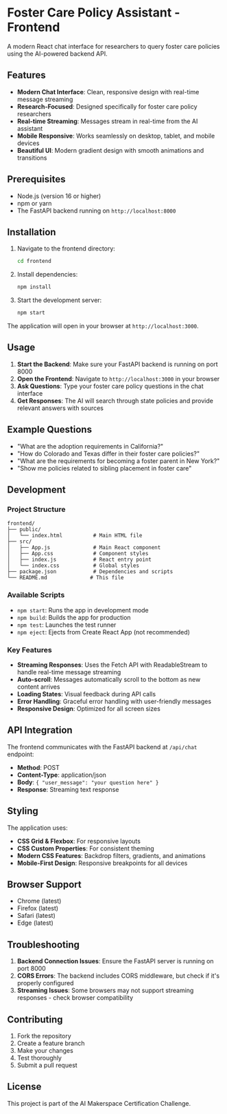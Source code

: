 # Foster Care Policy Assistant - Frontend

A modern React chat interface for researchers to query foster care policies using the AI-powered backend API.

## Features

- **Modern Chat Interface**: Clean, responsive design with real-time message streaming
- **Research-Focused**: Designed specifically for foster care policy researchers
- **Real-time Streaming**: Messages stream in real-time from the AI assistant
- **Mobile Responsive**: Works seamlessly on desktop, tablet, and mobile devices
- **Beautiful UI**: Modern gradient design with smooth animations and transitions

## Prerequisites

- Node.js (version 16 or higher)
- npm or yarn
- The FastAPI backend running on `http://localhost:8000`

## Installation

1. Navigate to the frontend directory:
   ```bash
   cd frontend
   ```

2. Install dependencies:
   ```bash
   npm install
   ```

3. Start the development server:
   ```bash
   npm start
   ```

The application will open in your browser at `http://localhost:3000`.

## Usage

1. **Start the Backend**: Make sure your FastAPI backend is running on port 8000
2. **Open the Frontend**: Navigate to `http://localhost:3000` in your browser
3. **Ask Questions**: Type your foster care policy questions in the chat interface
4. **Get Responses**: The AI will search through state policies and provide relevant answers with sources

## Example Questions

- "What are the adoption requirements in California?"
- "How do Colorado and Texas differ in their foster care policies?"
- "What are the requirements for becoming a foster parent in New York?"
- "Show me policies related to sibling placement in foster care"

## Development

### Project Structure

```
frontend/
├── public/
│   └── index.html          # Main HTML file
├── src/
│   ├── App.js              # Main React component
│   ├── App.css             # Component styles
│   ├── index.js            # React entry point
│   └── index.css           # Global styles
├── package.json            # Dependencies and scripts
└── README.md              # This file
```

### Available Scripts

- `npm start`: Runs the app in development mode
- `npm build`: Builds the app for production
- `npm test`: Launches the test runner
- `npm eject`: Ejects from Create React App (not recommended)

### Key Features

- **Streaming Responses**: Uses the Fetch API with ReadableStream to handle real-time message streaming
- **Auto-scroll**: Messages automatically scroll to the bottom as new content arrives
- **Loading States**: Visual feedback during API calls
- **Error Handling**: Graceful error handling with user-friendly messages
- **Responsive Design**: Optimized for all screen sizes

## API Integration

The frontend communicates with the FastAPI backend at `/api/chat` endpoint:

- **Method**: POST
- **Content-Type**: application/json
- **Body**: `{ "user_message": "your question here" }`
- **Response**: Streaming text response

## Styling

The application uses:
- **CSS Grid & Flexbox**: For responsive layouts
- **CSS Custom Properties**: For consistent theming
- **Modern CSS Features**: Backdrop filters, gradients, and animations
- **Mobile-First Design**: Responsive breakpoints for all devices

## Browser Support

- Chrome (latest)
- Firefox (latest)
- Safari (latest)
- Edge (latest)

## Troubleshooting

1. **Backend Connection Issues**: Ensure the FastAPI server is running on port 8000
2. **CORS Errors**: The backend includes CORS middleware, but check if it's properly configured
3. **Streaming Issues**: Some browsers may not support streaming responses - check browser compatibility

## Contributing

1. Fork the repository
2. Create a feature branch
3. Make your changes
4. Test thoroughly
5. Submit a pull request

## License

This project is part of the AI Makerspace Certification Challenge. 